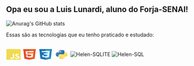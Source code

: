 ## Opa eu sou a Luis Lunardi, aluno do Forja-SENAI!

![Anurag's GitHub stats](https://github-readme-stats.vercel.app/api?username=HelenDellaRoveri&show_icons=true&theme=tokyonight)

Essas são as tecnologias que eu tenho praticado e estudado:

<div style="display: inline_block"><br>
  <img align="center" alt="Helen-Js" height="30" width="40" src="https://raw.githubusercontent.com/devicons/devicon/master/icons/javascript/javascript-plain.svg">
  <img align="center" alt="Helen-HTML" height="30" width="40" src="https://raw.githubusercontent.com/devicons/devicon/master/icons/html5/html5-original.svg">
  <img align="center" alt="Helen-CSS" height="30" width="40" src="https://raw.githubusercontent.com/devicons/devicon/master/icons/css3/css3-original.svg">
  <img align="center" alt="Helen-Python" height="30" width="40" src="https://raw.githubusercontent.com/devicons/devicon/master/icons/python/python-original.svg">
  <img align="center" alt="Helen-SQLITE" height="30" width="40" src="https://cdn.jsdelivr.net/gh/devicons/devicon@latest/icons/sqlite/sqlite-original.svg" ">
  <img align="center" alt="Helen-SQL" height="30" width="40" src="https://cdn.jsdelivr.net/gh/devicons/devicon@latest/icons/sqldeveloper/sqldeveloper-original.svg" >
</div>
